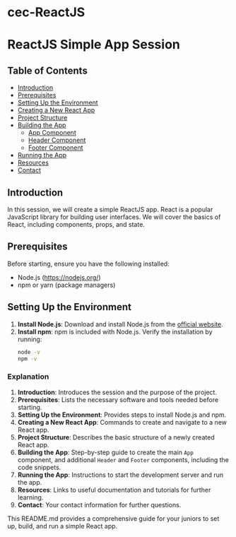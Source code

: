 # cec-ReactJS
# ReactJS Simple App Session

## Table of Contents
- [Introduction](#introduction)
- [Prerequisites](#prerequisites)
- [Setting Up the Environment](#setting-up-the-environment)
- [Creating a New React App](#creating-a-new-react-app)
- [Project Structure](#project-structure)
- [Building the App](#building-the-app)
  - [App Component](#app-component)
  - [Header Component](#header-component)
  - [Footer Component](#footer-component)
- [Running the App](#running-the-app)
- [Resources](#resources)
- [Contact](#contact)

## Introduction
In this session, we will create a simple ReactJS app. React is a popular JavaScript library for building user interfaces. We will cover the basics of React, including components, props, and state.

## Prerequisites
Before starting, ensure you have the following installed:
- Node.js (https://nodejs.org/)
- npm or yarn (package managers)

## Setting Up the Environment
1. **Install Node.js**: Download and install Node.js from the [official website](https://nodejs.org/).
2. **Install npm**: npm is included with Node.js. Verify the installation by running:
   ```bash
   node -v
   npm -v

### Explanation
1. **Introduction**: Introduces the session and the purpose of the project.
2. **Prerequisites**: Lists the necessary software and tools needed before starting.
3. **Setting Up the Environment**: Provides steps to install Node.js and npm.
4. **Creating a New React App**: Commands to create and navigate to a new React app.
5. **Project Structure**: Describes the basic structure of a newly created React app.
6. **Building the App**: Step-by-step guide to create the main `App` component, and additional `Header` and `Footer` components, including the code snippets.
7. **Running the App**: Instructions to start the development server and run the app.
8. **Resources**: Links to useful documentation and tutorials for further learning.
9. **Contact**: Your contact information for further questions.

This README.md provides a comprehensive guide for your juniors to set up, build, and run a simple React app.

